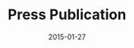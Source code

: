 ---
layout: external
redirect_url: https://docet.info/mod/resource/view.php?id=702
title:  Press Publication
description: In January 2015, Developments in Cinema Technology for Visually Impaired Audiences (DOCET) in their Optometric Quarterly published a podcast featuring Mariana and Dr Susan Blakeney.
date:   2015-01-27
image:  '/images/2015-01-01-press-docet.jpg'
image-alt: 'DOCET logo'
tags:   [press]
---